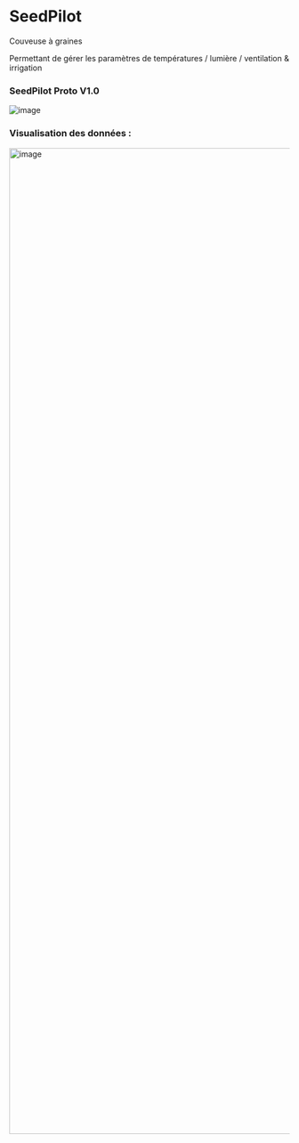 # SeedPilot
Couveuse à graines

Permettant de gérer les paramètres de températures / lumière / ventilation & irrigation 

### SeedPilot Proto V1.0
![image](https://github.com/TamataOcean/SeedPilot/assets/25310798/172bec50-a85b-402e-8ea9-306fded8b35f)

### Visualisation des données :

<img width="1772" alt="image" src="https://github.com/TamataOcean/SeedPilot/assets/25310798/588fd06c-5ecd-446c-bbe9-b6baaa1bfc58">


